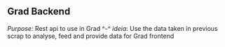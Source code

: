 ## Grad Backend
*Purpose:* Rest api to use in Grad ^-^
*ideia*: Use the data taken in previous scrap to analyse, feed and provide data for Grad frontend